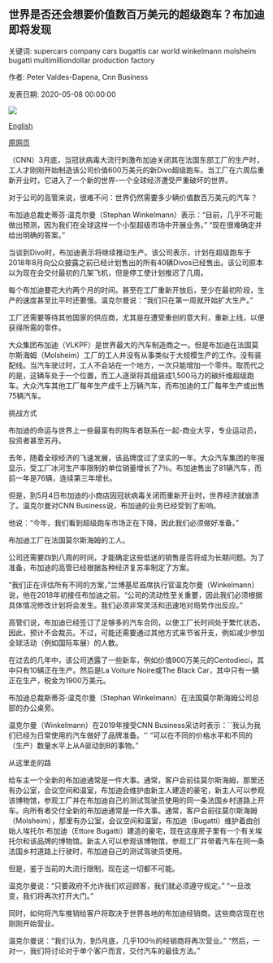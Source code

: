 ## 世界是否还会想要价值数百万美元的超级跑车？布加迪即将发现

关键词: supercars company cars bugattis car world winkelmann molsheim bugatti multimilliondollar production factory

作者: Peter Valdes-Dapena, Cnn Business

发表日期: 2020-05-08 00:00:00

![](https://cdn.cnn.com/cnnnext/dam/assets/200504145742-bugatti-divo-unveiling-paris-file-restricted-super-tease.jpg)

[English](Will%20the%20world%20still%20want%20multimillion-dollar%20supercars%3F%20Bugatti%27s%20about%20to%20find%20out.md)

[原网页](https://edition.cnn.com/2020/05/08/cars/bugatti-restart-factory-production-divo/index.html)

（CNN）3月底，当冠状病毒大流行刺激布加迪关闭其在法国东部工厂的生产时，工人才刚刚开始制造该公司价值600万美元的新Divo超级跑车。当工厂在六周后重新开业时，它进入了一个新的世界-一个全球经济遭受严重破坏的世界。

对于公司的高管来说，很难不问：世界仍然需要多少辆价值数百万美元的汽车？

布加迪总裁史蒂芬·温克尔曼（Stephan Winkelmann）表示：“目前，几乎不可能做出预测，因为我们在全球这样一个小型超级市场中开展业务。” “现在很难确定并给出明确的答案。”

当谈到Divo时，布加迪表示将继续推动生产。该公司表示，计划在超级跑车于2018年8月向公众披露之前已经计划售出的所有40辆Divos已经售出。该公司原本以为现在会交付最初的几架飞机，但是停工使计划推迟了几周。

每个布加迪要花大约两个月的时间。甚至在工厂重新开放后，至少在最初阶段，生产的速度甚至比平时还要慢。温克尔曼说：“我们只在第一周就开始扩大生产。”

工厂还需要等待其他国家的供应商，尤其是在遭受重创的意大利，重新上线，以便获得所需的零件。

大众集团布加迪（VLKPF）是世界最大的汽车制造商之一。但是布加迪在法国莫尔斯海姆（Molsheim）工厂的工人并没有从事类似于大规模生产的工作。没有装配线。当汽车驶过时，工人不会站在一个地方，一次只能增加一个零件。取而代之的是，这辆车处于一个位置，而工人逐渐将其组装成1,500马力的碳纤维超级跑车。大众汽车其他工厂每年生产成千上万辆汽车，而布加迪的工厂每年生产或出售75辆汽车。

挑战方式

布加迪的命运与世界上一些最富有的购车者联系在一起-商业大亨，专业运动员，投资者甚至苏丹。

去年，随着全球经济的飞速发展，该品牌度过了坚实的一年。大众汽车集团的年报显示，受工厂冰河生产率限制的单位销量增长了7％。布加迪售出了81辆汽车，而前一年是76辆，连续第三年增长。

但是，到5月4日布加迪的小商店因冠状病毒关闭而重新开业时，世界经济就崩溃了。温克尔曼对CNN Business说，布加迪的业务已经受到了影响。

他说：“今年，我们看到超级跑车市场正在下降，因此我们必须做好准备。”

布加迪工厂在法国莫尔斯海姆的工人。

公司还需要四到八周的时间，才能确定这些低迷的销售是否将成为长期问题。为了准备，布加迪的高管已经根据各种经济复苏率制定了方案。

“我们正在评估所有不同的方案，”兰博基尼首席执行​​官温克尔曼（Winkelmann）说，他在2018年初接任布加迪之前。“公司的流动性至关重要，因此我们必须根据具体情况修改计划将会发生。我们必须非常灵活和迅速地对局势作出反应。”

高管们说，布加迪已经签订了足够多的汽车合同，以使工厂长时间处于繁忙状态，因此，预计不会裁员。不过，可能还需要通过其他方式来节省开支，例如减少参加全球活动（例如国际车展）的人数。

在过去的几年中，该公司透露了一些新车，例如价值900万美元的Centodieci，其中只有10辆正在生产。然后是La Voiture Noire或The Black Car，其中只有一辆正在生产，税金为1900万美元。

布加迪总裁斯蒂芬·温克尔曼（Stephan Winkelmann）在法国莫尔斯海姆公司总部的办公桌旁。

温克尔曼（Winkelmann）在2019年接受CNN Business采访时表示：``我认为我们已经为日常使用的汽车做好了品牌准备。'' “可以在不同的价格水平和不同的（生产）数量水平上从A驱动到B的事物。”

从这里走的路

给车主一个全新的布加迪通常是一件大事。通常，客户会前往莫尔斯海姆，那里还有办公室，会议空间和温室，布加迪会维护由新主人建造的豪宅，新主人可以参观该博物馆，参观工厂并在布加迪自己的测试驾驶员使用的同一条法国乡村道路上开车。向所有者交付全新的布加迪通常是一件大事。通常，客户会前往莫尔斯海姆（Molsheim），那里有办公室，会议空间和温室，布加迪（Bugatti）维护着由创始人埃托尔·布加迪（Ettore Bugatti）建造的豪宅，现在这座房子里有一个有关埃托尔和该品牌的博物馆。新主人可以参观该博物馆，参观工厂并带着汽车在同一条法国乡村道路上行驶时，布加迪自己的测试驾驶员使用。

但是，鉴于当前的大流行限制，现在这一切都不可能。

温克尔曼说：“只要政府不允许我们欢迎顾客，我们就必须遵守规定。” “一旦改变，我们将再次打开大门。”

同时，如何将汽车推销给客户将取决于世界各地的布加迪经销商。这些商店现在也刚刚开始营业。

温克尔曼说：“我们认为，到5月底，几乎100％的经销商将再次营业。” “然后，一对一，我们将讨论对于单个客户而言，交付汽车的最佳方法。”